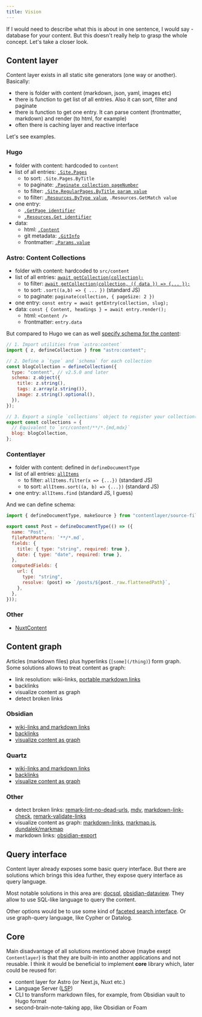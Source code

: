 ```yaml
---
title: Vision
---
```


If I would need to describe what this is about in one sentence, I would say - database for your content. But this doesn't really help to grasp the whole concept. Let's take a closer look.

## Content layer

Content layer exists in all static site generators (one way or another). Basically:

- there is folder with content (markdown, json, yaml, images etc)
- there is function to get list of all entries. Also it can sort, filter and paginate
- there is function to get one entry. It can parse content (frontmatter, markdown) and render (to html, for example)
- often there is caching layer and reactive interface

Let's see examples.

### Hugo

- folder with content: hardcoded to `content`
- list of all entries: [`.Site.Pages`](https://gohugo.io/methods/page/pages/)
  - to sort: `.Site.Pages.ByTitle`
  - to paginate: [`.Paginate collection pageNumber`](https://gohugo.io/methods/page/paginate/)
  - to filter: [`.Site.RegularPages.ByTitle param value`](https://gohugo.io/methods/page/type/)
  - to filter: [`.Resources.ByType value`](https://gohugo.io/methods/page/resources/), `.Resources.GetMatch value`
- one entry:
  - [`.GetPage identifier`](https://gohugo.io/methods/page/getpage/)
  - [`.Resources.Get identifier`](https://gohugo.io/methods/page/getpage/)
- data:
  - html: [`.Content`](https://gohugo.io/methods/page/content/)
  - git metadata: [`.GitInfo`](https://gohugo.io/methods/page/gitinfo/)
  - frontmatter: [`.Params.value`](https://gohugo.io/methods/page/params/)

### Astro: Content Collections

- folder with content: hardcoded to `src/content`
- list of all entries: [`await getCollection(collection);`](https://docs.astro.build/en/guides/content-collections/#querying-collections)
  - to filter: [`await getCollection(collection, ({ data }) => {... });`](https://docs.astro.build/en/guides/content-collections/#filtering-collection-queries)
  - to sort: `.sort((a,b) => { ... })` (standard JS)
  - to paginate: `paginate(collection, { pageSize: 2 })`
- one entry: `const entry = await getEntry(collection, slug);`
- data: `const { Content, headings } = await entry.render();`
  - html: `<Content />`
  - frontmatter: `entry.data`

But compared to Hugo we can as well [specify schema for the content](https://docs.astro.build/en/guides/content-collections/#defining-a-collection-schema):

```js
// 1. Import utilities from `astro:content`
import { z, defineCollection } from "astro:content";

// 2. Define a `type` and `schema` for each collection
const blogCollection = defineCollection({
  type: "content", // v2.5.0 and later
  schema: z.object({
    title: z.string(),
    tags: z.array(z.string()),
    image: z.string().optional(),
  }),
});

// 3. Export a single `collections` object to register your collection(s)
export const collections = {
  // Equivalent to `src/content/**/*.{md,mdx}`
  blog: blogCollection,
};
```

### Contentlayer

- folder with content: defined in `defineDocumentType`
- list of all entries: [`allItems`](https://contentlayer.dev/docs/getting-started-cddd76b7)
  - to filter: `allItems.filter(x => {...})` (standard JS)
  - to sort: `allItems.sort((a, b) => {...})` (standard JS)
- one entry: `allItems.find` (standard JS, I guess)

And we can define schema:

```js
import { defineDocumentType, makeSource } from "contentlayer/source-files";

export const Post = defineDocumentType(() => ({
  name: "Post",
  filePathPattern: `**/*.md`,
  fields: {
    title: { type: "string", required: true },
    date: { type: "date", required: true },
  },
  computedFields: {
    url: {
      type: "string",
      resolve: (post) => `/posts/${post._raw.flattenedPath}`,
    },
  },
}));
```

### Other

- [NuxtContent](https://content.nuxt.com/usage/markdown#front-matter)

## Content graph

Articles (markdown files) plus hyperlinks (`[some](/thing)`) form graph. Some solutions allows to treat content as graph:

- link resolution: wiki-links, [portable markdown links](https://stereobooster.com/posts/portable-markdown-links/)
- backlinks
- visualize content as graph
- detect broken links

### Obsidian

- [wiki-links and markdown links](https://help.obsidian.md/Linking+notes+and+files/Internal+links)
- [backlinks](https://help.obsidian.md/Plugins/Backlinks)
- [visualize content as graph](https://help.obsidian.md/Plugins/Graph+view)

### Quartz

- [wiki-links and markdown links](https://quartz.jzhao.xyz/features/wikilinks)
- [backlinks](https://quartz.jzhao.xyz/features/backlinks)
- [visualize content as graph](https://quartz.jzhao.xyz/features/graph-view)

### Other

- detect broken links: [remark-lint-no-dead-urls](https://github.com/remarkjs/remark-lint-no-dead-urls), [mdv](https://github.com/Mermade/mdv), [markdown-link-check](https://github.com/tcort/markdown-link-check), [remark-validate-links](https://github.com/remarkjs/remark-validate-links)
- visualize content as graph: [markdown-links](https://github.com/tchayen/markdown-links), [markmap.js](https://markmap.js.org/docs/packages--markmap-cli), [dundalek/markmap](https://github.com/dundalek/markmap)
- markdown links: [obsidian-export](https://github.com/zoni/obsidian-export)

## Query interface

Content layer already exposes some basic query interface. But there are solutions which brings this idea further, they expose query interface as query language.

Most notable solutions in this area are: [docsql](https://github.com/peterbe/docsql), [obsidian-dataview](https://blacksmithgu.github.io/obsidian-dataview/). They allow to use SQL-like language to query the content.

Other options would be to use some kind of [faceted search interface](https://stereobooster.com/posts/faceted-search/). Or use graph-query language, like Cypher or Datalog.

## Core

Main disadvantage of all solutions mentioned above (maybe exept `Contentlayer`) is that they are built-in into another applications and not reusable. I think it would be beneficial to implement **core** library which, later could be reused for:

- content layer for Astro (or Next.js, Nuxt etc.)
- Language Server ([LSP](https://microsoft.github.io/language-server-protocol/))
- CLI to transform markdown files, for example, from Obsidian vault to Hugo format
- second-brain-note-taking app, like Obsidian or Foam
